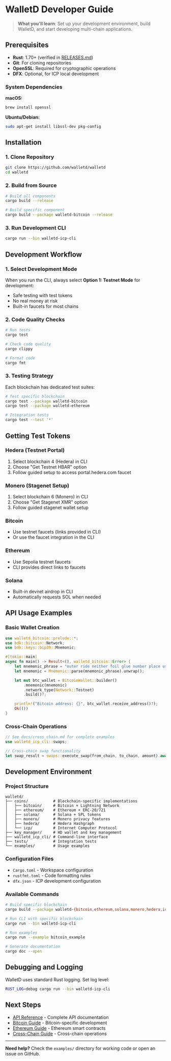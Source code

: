 # WalletD Developer Guide

> **What you'll learn**: Set up your development environment, build WalletD, and start developing multi-chain applications.

## Prerequisites

- **Rust**: 1.70+ (verified in [RELEASES.md](../RELEASES.md#minimum-supported-rust-version))
- **Git**: For cloning repositories
- **OpenSSL**: Required for cryptographic operations
- **DFX**: Optional, for ICP local development

### System Dependencies

**macOS:**
```bash
brew install openssl
```

**Ubuntu/Debian:**
```bash
sudo apt-get install libssl-dev pkg-config
```

## Installation

### 1. Clone Repository

```bash
git clone https://github.com/walletd/walletd
cd walletd
```

### 2. Build from Source

```bash
# Build all components
cargo build --release

# Build specific component
cargo build --package walletd-bitcoin --release
```

### 3. Run Development CLI

```bash
cargo run --bin walletd-icp-cli
```

## Development Workflow

### 1. Select Development Mode

When you run the CLI, always select **Option 1: Testnet Mode** for development:
- Safe testing with test tokens
- No real money at risk
- Built-in faucets for most chains

### 2. Code Quality Checks

```bash
# Run tests
cargo test

# Check code quality
cargo clippy

# Format code
cargo fmt
```

### 3. Testing Strategy

Each blockchain has dedicated test suites:
```bash
# Test specific blockchain
cargo test --package walletd-bitcoin
cargo test --package walletd-ethereum

# Integration tests
cargo test --test '*'
```

## Getting Test Tokens

### Hedera (Testnet Portal)
1. Select blockchain 4 (Hedera) in CLI
2. Choose "Get Testnet HBAR" option
3. Follow guided setup to access portal.hedera.com faucet

### Monero (Stagenet Setup)
1. Select blockchain 6 (Monero) in CLI
2. Choose "Get Stagenet XMR" option
3. Follow guided stagenet wallet setup

### Bitcoin
- Use testnet faucets (links provided in CLI)
- Or use the faucet integration in the CLI

### Ethereum
- Use Sepolia testnet faucets
- CLI provides direct links to faucets

### Solana
- Built-in devnet airdrop in CLI
- Automatically requests SOL when needed

## API Usage Examples

### Basic Wallet Creation

```rust
use walletd_bitcoin::prelude::*;
use bdk::bitcoin::Network;
use bdk::keys::bip39::Mnemonic;

#[tokio::main]
async fn main() -> Result<(), walletd_bitcoin::Error> {
    let mnemonic_phrase = "outer ride neither foil glue number place usage ball shed dry point";
    let mnemonic = Mnemonic::parse(mnemonic_phrase).unwrap();

    let mut btc_wallet = BitcoinWallet::builder()
        .mnemonic(mnemonic)
        .network_type(Network::Testnet)
        .build()?;

    println!("Bitcoin address: {}", btc_wallet.receive_address()?);
    Ok(())
}
```

### Cross-Chain Operations

```rust
// See docs/cross_chain.md for complete examples
use walletd_icp_cli::swaps;

// Cross-chain swap functionality
let swap_result = swaps::execute_swap(from_chain, to_chain, amount).await?;
```

## Development Environment

### Project Structure

```
walletd/
├── coins/           # Blockchain-specific implementations
│   ├── bitcoin/     # Bitcoin + Lightning Network
│   ├── ethereum/    # Ethereum + ERC-20/721
│   ├── solana/      # Solana + SPL tokens
│   ├── monero/      # Monero privacy features
│   ├── hedera/      # Hedera Hashgraph
│   └── icp/         # Internet Computer Protocol
├── key_manager/     # HD wallet and key management
├── walletd_icp_cli/ # Command-line interface
├── tests/           # Integration tests
└── examples/        # Usage examples
```

### Configuration Files

- `Cargo.toml` - Workspace configuration
- `rustfmt.toml` - Code formatting rules
- `dfx.json` - ICP development configuration

### Available Commands

```bash
# Build specific blockchain
cargo build --package walletd-{bitcoin,ethereum,solana,monero,hedera,icp}

# Run CLI with specific blockchain
cargo run --bin walletd-icp-cli

# Run examples
cargo run --example bitcoin_example

# Generate documentation
cargo doc --open
```

## Debugging and Logging

WalletD uses standard Rust logging. Set log level:

```bash
RUST_LOG=debug cargo run --bin walletd-icp-cli
```

## Next Steps

- [API Reference](API_REFERENCE.md) - Complete API documentation
- [Bitcoin Guide](BITCOIN_GUIDE.md) - Bitcoin-specific development
- [Ethereum Guide](ETHEREUM_GUIDE.md) - Ethereum smart contracts
- [Cross-Chain Guide](cross_chain.md) - Cross-chain operations

---

**Need help?** Check the `examples/` directory for working code or open an issue on GitHub.
